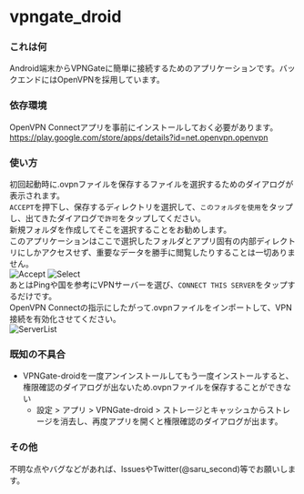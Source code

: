 # vpngate_droid
### これは何
Android端末からVPNGateに簡単に接続するためのアプリケーションです。バックエンドにはOpenVPNを採用しています。  
### 依存環境
OpenVPN Connectアプリを事前にインストールしておく必要があります。  
https://play.google.com/store/apps/details?id=net.openvpn.openvpn
### 使い方
初回起動時に.ovpnファイルを保存するファイルを選択するためのダイアログが表示されます。  
``ACCEPT``を押下し、保存するディレクトリを選択して、``このフォルダを使用``をタップし、出てきたダイアログで``許可``をタップしてください。  
新規フォルダを作成してそこを選択することをお勧めします。  
このアプリケーションはここで選択したフォルダとアプリ固有の内部ディレクトリにしかアクセスせず、重要なデータを勝手に閲覧したりすることは一切ありません。  
![Accept](https://user-images.githubusercontent.com/47556340/165429366-ae678aa4-cff0-45e7-876d-4f44736444a3.png)
![Select](https://user-images.githubusercontent.com/47556340/165429804-c712e8e1-5f7b-4856-8968-bdcc9a539919.png)  
あとはPingや国を参考にVPNサーバーを選び、``CONNECT THIS SERVER``をタップするだけです。  
OpenVPN Connectの指示にしたがって.ovpnファイルをインポートして、VPN接続を有効化させてください。  
![ServerList](https://user-images.githubusercontent.com/47556340/165430282-8e0dc159-eacd-4d1e-ac4b-7e9b7a0a6048.png)
### 既知の不具合
* VPNGate-droidを一度アンインストールしてもう一度インストールすると、権限確認のダイアログが出ないため.ovpnファイルを保存することができない  
  * 設定 > アプリ > VPNGate-droid > ストレージとキャッシュからストレージを消去し、再度アプリを開くと権限確認のダイアログが出ます。
### その他
不明な点やバグなどがあれば、IssuesやTwitter(@saru_second)等でお願いします。
